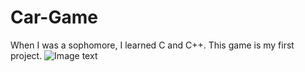 # Car-Game
When I was a sophomore, I learned C and C++. This game is my first project.
![Image text](https://github.com/hyx1998/Car-Game/blob/master/img.PNG?raw=true)
